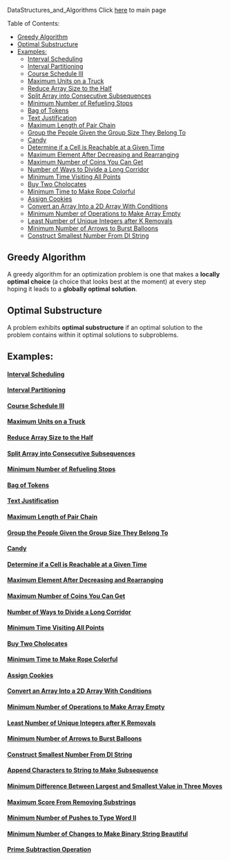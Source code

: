 DataStructures_and_Algorithms
Click [here](../README.md) to main page

Table of Contents:
- [Greedy Algorithm](#greedy-algorithm)
- [Optimal Substructure](#optimal-substructure)
- [Examples:](#examples)
    - [Interval Scheduling](#interval-scheduling)
    - [Interval Partitioning](#interval-partitioning)
    - [Course Schedule III](#course-schedule-iii)
    - [Maximum Units on a Truck](#maximum-units-on-a-truck)
    - [Reduce Array Size to the Half](#reduce-array-size-to-the-half)
    - [Split Array into Consecutive Subsequences](#split-array-into-consecutive-subsequences)
    - [Minimum Number of Refueling Stops](#minimum-number-of-refueling-stops)
    - [Bag of Tokens](#bag-of-tokens)
    - [Text Justification](#text-justification)
    - [Maximum Length of Pair Chain](#maximum-length-of-pair-chain)
    - [Group the People Given the Group Size They Belong To](#group-the-people-given-the-group-size-they-belong-to)
    - [Candy](#candy)
    - [Determine if a Cell is Reachable at a Given Time](#determine-if-a-cell-is-reachable-at-a-given-time)
    - [Maximum Element After Decreasing and Rearranging](#maximum-element-after-decreasing-and-rearranging)
    - [Maximum Number of Coins You Can Get](#maximum-number-of-coins-you-can-get)
    - [Number of Ways to Divide a Long Corridor](#number-of-ways-to-divide-a-long-corridor)
    - [Minimum Time Visiting All Points](#minimum-time-visiting-all-points)
    - [Buy Two Cholocates](#buy-two-cholocates)
    - [Minimum Time to Make Rope Colorful](#minimum-time-to-make-rope-colorful)
    - [Assign Cookies](#assign-cookies)
    - [Convert an Array Into a 2D Array With Conditions](#convert-an-array-into-a-2d-array-with-conditions)
    - [Minimum Number of Operations to Make Array Empty](#minimum-number-of-operations-to-make-array-empty)
    - [Least Number of Unique Integers after K Removals](#least-number-of-unique-integers-after-k-removals)
    - [Minimum Number of Arrows to Burst Balloons](#minimum-number-of-arrows-to-burst-balloons)
    - [Construct Smallest Number From DI String](#construct-smallest-number-from-di-string)

## Greedy Algorithm
A greedy algorithm for an optimization problem is one that makes a **locally optimal choice** (a choice that looks best at the moment) at every step hoping it leads to a **globally optimal solution**.

## Optimal Substructure
A problem exhibits **optimal substructure** if an optimal solution to the problem contains within it optimal solutions to subproblems.

## Examples:
#### [Interval Scheduling](interval_scheduling/description.md)
#### [Interval Partitioning](interval_partitioning/description.md)
#### [Course Schedule III](course_schedule_III/description.md)
#### [Maximum Units on a Truck](maximum_units_on_a_truck/description.md)
#### [Reduce Array Size to the Half](reduce_array_size_to_the_half/description.md)
#### [Split Array into Consecutive Subsequences](split_array_into_consecutive_subsequences/description.md)
#### [Minimum Number of Refueling Stops](minimum_number_of_refueling_stops/description.md)
#### [Bag of Tokens](./bag_of_tokens/description.md)
#### [Text Justification](./text_justification/description.md)
#### [Maximum Length of Pair Chain](./maximum_length_of_pair_chain/description.md)
#### [Group the People Given the Group Size They Belong To](./group_the_people_given_the_group_size_they_belong_to/description.md)
#### [Candy](./candy/description.md)
#### [Determine if a Cell is Reachable at a Given Time](./determine_if_a_cell_is_reachable_at_a_given_time/description.md)
#### [Maximum Element After Decreasing and Rearranging](./maximum_element_after_decreasing_and_rearranging/description.md)
#### [Maximum Number of Coins You Can Get](./maximum_number_of_coins_you_can_get/description.md)
#### [Number of Ways to Divide a Long Corridor](./number_of_ways_to_divide_a_long_corridor/description.md)
#### [Minimum Time Visiting All Points](./minimum_time_visiting_all_points/description.md)
#### [Buy Two Cholocates](./buy_two_chololates/description.md)
#### [Minimum Time to Make Rope Colorful](./minimum_time_to_make_rope_colorful/description.md)
#### [Assign Cookies](./assign_cookies/description.md)
#### [Convert an Array Into a 2D Array With Conditions](./convert_an_array_into_a_2d_array_with_conditions/description.md)
#### [Minimum Number of Operations to Make Array Empty](./minimum_number_of_operations_to_make_array_empty/description.md)
#### [Least Number of Unique Integers after K Removals](./least_number_of_unique_integers_after_k_removals/description.md)
#### [Minimum Number of Arrows to Burst Balloons](./minimum_number_of_arrows_to_burst_balloons/description.md)
#### [Construct Smallest Number From DI String](./construct_smallest_number_from_DI_string/description.md)
#### [Append Characters to String to Make Subsequence](./append_characters_to_string_to_make_subsequence/description.md)
#### [Minimum Difference Between Largest and Smallest Value in Three Moves](./minimum_difference_between_largest_and_smallest_value_in_three_moves/description.md)
#### [Maximum Score From Removing Substrings](./maximum_score_from_removing_substrings/description.md)
#### [Minimum Number of Pushes to Type Word II](./minimum_number_of_pushes_to_type_word_ii/description.md)
#### [Minimum Number of Changes to Make Binary String Beautiful](./minimum_number_of_changes_to_make_binary_string_beautiful/description.md)
#### [Prime Subtraction Operation](./prime_subtraction_operation/description.md)